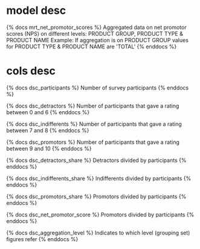 # model desc

{% docs mrt_net_promotor_scores %}
Aggregated data on net promotor scores (NPS) on different levels:
PRODUCT GROUP, PRODUCT TYPE & PRODUCT NAME
Example: If aggregation is on PRODUCT GROUP values for PRODUCT TYPE & PRODUCT NAME are 'TOTAL'
{% enddocs %}

# cols desc

{% docs dsc_participants %}
Number of survey participants
{% enddocs %}

{% docs dsc_detractors %}
Number of participants that gave a rating between 0 and 6
{% enddocs %}

{% docs dsc_indifferents %}
Number of participants that gave a rating between 7 and 8
{% enddocs %}

{% docs dsc_promotors %}
Number of participants that gave a rating between 9 and 10
{% enddocs %}

{% docs dsc_detractors_share %}
Detractors divided by participants
{% enddocs %}

{% docs dsc_indifferents_share %}
Indifferents divided by participants
{% enddocs %}

{% docs dsc_promotors_share %}
Promotors divided by participants
{% enddocs %}

{% docs dsc_net_promotor_score %}
Promotors divided by participants
{% enddocs %}

{% docs dsc_aggregation_level %}
Indicates to which level (grouping set) figures refer
{% enddocs %}
